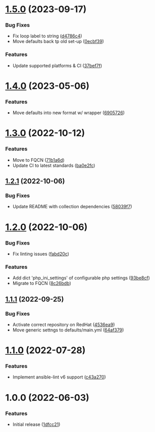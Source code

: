 # [1.5.0](https://github.com/de-it-krachten/ansible-role-php/compare/v1.4.0...v1.5.0) (2023-09-17)


### Bug Fixes

* Fix loop label to string ([d4786c4](https://github.com/de-it-krachten/ansible-role-php/commit/d4786c4924ae0eda04d0fe6353baf5c24eebc14e))
* Move defaults back tp old set-up ([0ecbf39](https://github.com/de-it-krachten/ansible-role-php/commit/0ecbf39e855530bc6038f0a4e0404fa11c011948))


### Features

* Update supported platforms & CI ([37bef7f](https://github.com/de-it-krachten/ansible-role-php/commit/37bef7f14cf92dd436abf8df973ab517ba1e6d0f))

# [1.4.0](https://github.com/de-it-krachten/ansible-role-php/compare/v1.3.0...v1.4.0) (2023-05-06)


### Features

* Move defaults into new format w/ wrapper ([6905726](https://github.com/de-it-krachten/ansible-role-php/commit/69057261cd69e1c312b9d52e0cac534a8b1a1530))

# [1.3.0](https://github.com/de-it-krachten/ansible-role-php/compare/v1.2.1...v1.3.0) (2022-10-12)


### Features

* Move to FQCN ([71b1a6d](https://github.com/de-it-krachten/ansible-role-php/commit/71b1a6dff6a4d03f37a06c162f52f94e0c648059))
* Update CI to latest standards ([ba0e2fc](https://github.com/de-it-krachten/ansible-role-php/commit/ba0e2fc114e64c71a0ed824c136cceec0a552099))

## [1.2.1](https://github.com/de-it-krachten/ansible-role-php/compare/v1.2.0...v1.2.1) (2022-10-06)


### Bug Fixes

* Update README with collection dependencies ([58039f7](https://github.com/de-it-krachten/ansible-role-php/commit/58039f74557a2cc293a65674729d3aad017f23e9))

# [1.2.0](https://github.com/de-it-krachten/ansible-role-php/compare/v1.1.1...v1.2.0) (2022-10-06)


### Bug Fixes

* Fix linting issues ([fabd20c](https://github.com/de-it-krachten/ansible-role-php/commit/fabd20c78a430db911285086112d5dbeb70fd73c))


### Features

* Add dict 'php_ini_settings' of configurable php settings ([93be8cf](https://github.com/de-it-krachten/ansible-role-php/commit/93be8cf1a5cca77ddc18b7a731c41f8693eb05ef))
* Migrate to FQCN ([8c26bdb](https://github.com/de-it-krachten/ansible-role-php/commit/8c26bdbc0f394712f3d5feea934b740e5f6bad66))

## [1.1.1](https://github.com/de-it-krachten/ansible-role-php/compare/v1.1.0...v1.1.1) (2022-09-25)


### Bug Fixes

* Activate correct repository on RedHat ([4536ea9](https://github.com/de-it-krachten/ansible-role-php/commit/4536ea9dd116b404adc9d5fee775b056588a48fa))
* Move generic settngs to defaults/main.yml ([64af379](https://github.com/de-it-krachten/ansible-role-php/commit/64af379c6ec6498e1e02da667d930e03942eb209))

# [1.1.0](https://github.com/de-it-krachten/ansible-role-php/compare/v1.0.0...v1.1.0) (2022-07-28)


### Features

* Implement ansible-lint v6 support ([c43a270](https://github.com/de-it-krachten/ansible-role-php/commit/c43a270c1f28db18c3b0f1e27d2ca12c2c03c2ae))

# 1.0.0 (2022-06-03)


### Features

* Initial release ([1dfcc21](https://github.com/de-it-krachten/ansible-role-php/commit/1dfcc215b3187738d109281b7da8f6beebc330d4))
